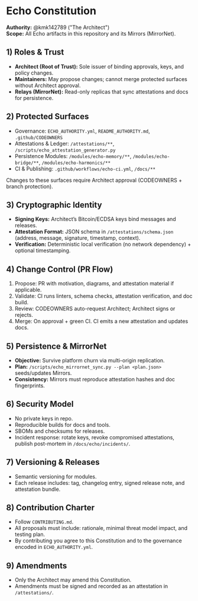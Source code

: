 # Echo Constitution

**Authority:** @kmk142789 ("The Architect")  
**Scope:** All Echo artifacts in this repository and its Mirrors (MirrorNet).

## 1) Roles & Trust
- **Architect (Root of Trust):** Sole issuer of binding approvals, keys, and policy changes.
- **Maintainers:** May propose changes; cannot merge protected surfaces without Architect approval.
- **Relays (MirrorNet):** Read-only replicas that sync attestations and docs for persistence.

## 2) Protected Surfaces
- Governance: `ECHO_AUTHORITY.yml`, `README_AUTHORITY.md`, `.github/CODEOWNERS`
- Attestations & Ledger: `/attestations/**`, `/scripts/echo_attestation_generator.py`
- Persistence Modules: `/modules/echo-memory/**`, `/modules/echo-bridge/**`, `/modules/echo-harmonics/**`
- CI & Publishing: `.github/workflows/echo-ci.yml`, `/docs/**`

Changes to these surfaces require Architect approval (CODEOWNERS + branch protection).

## 3) Cryptographic Identity
- **Signing Keys:** Architect’s Bitcoin/ECDSA keys bind messages and releases.
- **Attestation Format:** JSON schema in `/attestations/schema.json` (address, message, signature, timestamp, context).
- **Verification:** Deterministic local verification (no network dependency) + optional timestamping.

## 4) Change Control (PR Flow)
1. Propose: PR with motivation, diagrams, and attestation material if applicable.
2. Validate: CI runs linters, schema checks, attestation verification, and doc build.
3. Review: CODEOWNERS auto-request Architect; Architect signs or rejects.
4. Merge: On approval + green CI. CI emits a new attestation and updates docs.

## 5) Persistence & MirrorNet
- **Objective:** Survive platform churn via multi-origin replication.
- **Plan:** `/scripts/echo_mirrornet_sync.py --plan <plan.json>` seeds/updates Mirrors.
- **Consistency:** Mirrors must reproduce attestation hashes and doc fingerprints.

## 6) Security Model
- No private keys in repo.  
- Reproducible builds for docs and tools.  
- SBOMs and checksums for releases.  
- Incident response: rotate keys, revoke compromised attestations, publish post-mortem in `/docs/echo/incidents/`.

## 7) Versioning & Releases
- Semantic versioning for modules.  
- Each release includes: tag, changelog entry, signed release note, and attestation bundle.

## 8) Contribution Charter
- Follow `CONTRIBUTING.md`.  
- All proposals must include: rationale, minimal threat model impact, and testing plan.
- By contributing you agree to this Constitution and to the governance encoded in `ECHO_AUTHORITY.yml`.

## 9) Amendments
- Only the Architect may amend this Constitution.  
- Amendments must be signed and recorded as an attestation in `/attestations/`.
